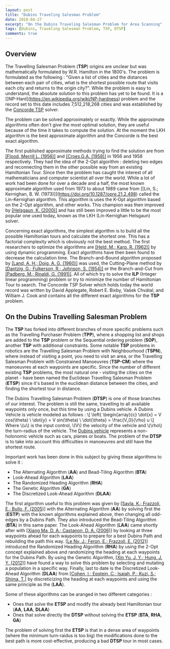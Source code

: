 ```yaml
---
layout: post
title: "Dubins Traveling Salesman Problem"
date: 2018-04-27
excerpt: "On the Dubins Traveling Salesman Problem for Area Scanning"
tags: [Dubins, Traveling Salesman Problem, TSP, DTSP]
comments: true
---
```


## Overview

The Travelling Salesman Problem (**TSP**) origins are unclear but was mathematically formulated by W.R. Hamilton in the 1800's.
The problem is formulated as the following :  "Given a list of cities and the distances between each pair of cities, what is the shortest possible route that visits each city and returns to the origin city?".
While the problem is easy to understand, the absolute solution to this problem has yet to be found.
It is a []NP-Hard](https://en.wikipedia.org/wiki/NP-hardness) problem and the record set to this date includes 7,512,218,268 cities and was established by the [Concorde TSP](http://www.math.uwaterloo.ca/tsp/world/) solver.

The problem can be solved approximately or exactly. While the approximate algorithms often don't give the most optimal solution, they are useful because of the time it takes to compute the solution.
At the moment the LKH algorithm is the best approximate algorithm and the Concorde is the best exact algorithm.

The first published approximate methods trying to find the solution are from [\[Flood, Merrill L. (1956)\]](https://doi.org/10.1287/opre.4.1.61) and [\[Croes,G.A. (1958)\]](https://doi.org/10.1287/opre.6.6.791) in 1956 and 1958 respectively.
They had the idea of the 2-Opt algorithm : deleting two edges and reconnecting them in the other possible way from an existing Hamiltonian Tour.
Since then the problem has caught the interest of all mathematicians and computer scientist all over the world.
While a lot of work had been done for over a decade and a half, the most known approximate algorithm used from 1973 to about 1989 came from [\[Lin, S.; Kernighan, B. W. (1973)]\](https://doi.org/10.1287/opre.21.2.498) called the Lin-Kernighan algorithm.
This algorithm is uses the K-Opt algorithm based on the 2-Opt algorithm, and other works.
This champion was then improved by [\[Helsgaun, K. (2000)\]](https://www.sciencedirect.com/science/article/pii/S0377221799002842) and has still been improved a little to be the most popular one used today, known as the LKH (Lin-Kernighan Helsgaun) solver.

Concerning exact algorithms, the simplest algorithm is to build all the possible Hamiltonian tours and calculate the shortest one. This has a factorial complexity which is obviously not the best method.
The first researchers to optimize the algorithms are [\[Held, M.; Karp, R. (1962)\]](https://epubs.siam.org/doi/abs/10.1137/0110015?journalCode=smjmap.1) by using dynamic programming. Exact algorithms have then been found to decrease the calculation time.
The Branch-and-Bound algorithm proposed by [\[Land, A. H.; Doig, A. G. (1960)\]](https://www.jstor.org/stable/1910129) was used, the Cutting-Plane method by [\[Dantzig, G.; Fulkerson, R.; Johnson, S. (1954)\]](https://pubsonline.informs.org/doi/abs/10.1287/opre.2.4.393) or the Branch-and-Cut from [\[Padberg, M.; Rinaldi, G. (1991)\]](https://epubs.siam.org/doi/10.1137/1033004).
All of which try to solve the **ILP** (Integer linear programming) problem or try to minimize the number of Hamiltonian Tour to search.
The Concorde TSP Solver which holds today the world record was written by David Applegate, Robert E. Bixby, Vašek Chvátal, and William J. Cook and contains all the different exact algorithms for the **TSP** problem.

## On the Dubins Travelling Salesman Problem

The **TSP** has forked into different branches of more specific problems such as the Travelling Purchaser Problem (**TPP**), where a shopping list and shops are added to the **TSP** problem 
or the Sequential ordering problem (**SOP**), another **TSP** with additional constraints.
Some notable **TSP** problems in robotics are the Travelling Salesman Problem with Neighbourhood (**TSPN**), where instead of visiting a point, you need to visit an area, or the Travelling Salesman Problem with Constrained Manoeuvres (**TSP-CM**) where the manoeuvres at each waypoints are specific.
Since the number of different existing **TSP** problems, the most natural one - visiting the cities on the planet - have been named the Euclidean Travelling Salesman Problem (**ETSP**) since it's based in the euclidean distance between the cities, and finding the shortest tour in distance.

The Dubins Travelling Salesman Problem (**DTSP**) is one of those branches of our interest. The problem is still the same, travelling to all available waypoints only once, but this time by using a Dubins vehicle.
A Dubins Vehicle is vehicle modeled as follows :
\\[
\left\{
\begin{array}{c}
\dot{x} = V cos(\theta) \\
\dot{y} = V sin(\theta) \\
\dot{\theta} = \frac{V_0}{\rho} u
\\]
Where \\(u\\) is the input control, \\(V\\) the velocity of the vehicle and \\(\rho\\) the turn-radius of the vehicle. The [Dubins vehicle](https://en.wikipedia.org/wiki/Dubins_path) represents a non-holonomic vehicle such as cars, planes or boats.
The problem of the **DTSP** is to take into account this difficulties in manoeuvres and still have the shortest route.

Important work has been done in this subject by giving these algorithms to solve it :
* The Alternating Algorithm (**AA**) and Bead-Tiling Algorithm (**BTA**)
* Look-Ahead Algorithm (**LAA**)
* The Randomized Heading Algorithm (**RHA**)
* The Genetic Algorithm (**GA**)
* The Discretized Look-Ahead Algorithm (**DLAA**)

The first algorithm useful to this problem was given by [\[Savla, K.; Frazzoli, E.; Bullo, F. (2005)\]](https://ieeexplore.ieee.org/abstract/document/1470055/) with the Alternating Algorithm (**AA**) by solving first the (**ESTP**) with the known algorithms explained above, then changing all odd-edges by a Dubins Path. They also introduced the Bead-Tiling Algorithm (**BTA**) in this same paper.
The Look-Ahead Algorithm (**LAA**) came shortly after with [\[Xiang Ma, D. A.; Castanon, D. A. (2006)\]](https://ieeexplore.ieee.org/abstract/document/4177966/) 
by looking at three waypoints ahead for each waypoints to prepare for a best Dubins Path and rebuilding the path this way.
[\[Le Ny, J.; Feron, E.; Frazzoli, E. (2012)\]](https://ieeexplore.ieee.org/abstract/document/6004813/) introduced the Randomized Heading Algorithm (**RHA**) by using the 2-Opt concept explained above and randomizing the heading at each waypoints for the Dubins Path.
By using the Genetic Algorithm, [\[Xin Yu, J. Y.; Hung, J. Y. (2012)\]](https://ieeexplore.ieee.org/abstract/document/6237270/) have found a way to solve this problem by selecting and mutating a population in a specific way.
Finally, last to date is the Discretized Look-Ahead Algorithm (**DLAA**) from [\[Cohen, I.; Epstein, C.; Isaiah, P.; Kuzi, S.; Shima, T.\]](https://ieeexplore.ieee.org/abstract/document/7572046/) by discreticizing the heading at each waypoints and using the same principle as the (**LAA**).

Some of these algorithms can be aranged in two different categories :
* Ones that solve the **ETSP** and modify the already best Hamiltonian tour (**AA**, **LAA**, **DLAA**)
* Ones that solve directly the **DTSP** without solving the **ETSP** (**BTA**, **RHA**, **GA**)

The problem of solving first the **ETSP** is that in a dense area of waypoints (where the minimum turn-raidus is too big) the modifications done to the best path is more cost-effective, producing a bad **DTSP** tour in most cases.